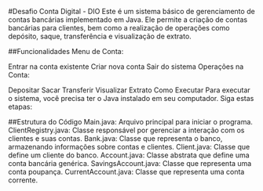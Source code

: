 #Desafio Conta Digital - DIO 
Este é um sistema básico de gerenciamento de contas bancárias implementado em Java. Ele permite a criação de contas bancárias para clientes, bem como a realização de operações como depósito, saque, transferência e visualização de extrato.

##Funcionalidades
Menu de Conta:

Entrar na conta existente
Criar nova conta
Sair do sistema
Operações na Conta:

Depositar
Sacar
Transferir
Visualizar Extrato
Como Executar
Para executar o sistema, você precisa ter o Java instalado em seu computador. Siga estas etapas:

##Estrutura do Código
Main.java: Arquivo principal para iniciar o programa.
ClientRegistry.java: Classe responsável por gerenciar a interação com os clientes e suas contas.
Bank.java: Classe que representa o banco, armazenando informações sobre contas e clientes.
Client.java: Classe que define um cliente do banco.
Account.java: Classe abstrata que define uma conta bancária genérica.
SavingsAccount.java: Classe que representa uma conta poupança.
CurrentAccount.java: Classe que representa uma conta corrente.



